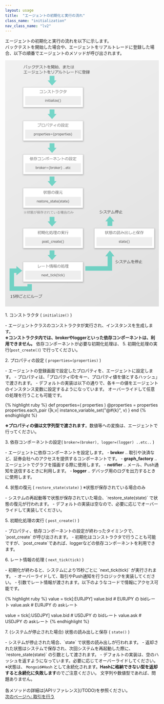 ```yaml
---
layout: usage
title:  "エージェントの初期化と実行の流れ"
class_name: "initialization"
nav_class_name: "lv2"
---
```


エージェントの初期化と実行の流れを以下に示します。<br/>
バックテストを開始した場合や、エージェントをリアルトレードに登録した場合、以下の順番でエージェントのメソッドが呼び出されます。

![エージェントの初期化と実行の流れ](/images/usage/agent-lifecycle.png)

<p class="step">1. コンストラクタ ( <code>initialize()</code> )</p>
  - エージェントクラスのコンストラクタが実行され、インスタンスを生成します。

<div class="warn">
<b>※コンストラクタ内では、brokerやloggerといった依存コンポーネントは、利用できません。</b>
依存コンポーネントが必要な初期化処理は、 5. 初期化処理の実行(<code>post_create()</code>) で行ってください。
</div>

<p class="step">2. プロパティの設定 ( <code>properties=(properties)</code> )</p>
  - エージェントの登録画面で設定したプロパティを、エージェントに設定します。
  - プロパティは、「プロパティIDをキー、プロパティ値を値とするハッシュ」で渡されます。
  - デフォルトの実装は以下の通りで、各キーの値をエージェントのインスタンス変数に設定するようになっています。 オーバーライドして任意の処理を行うことも可能です。

{% highlight ruby %}
  def properties=( properties )
    @properties = properties
    properties.each_pair {|k,v|
      instance_variable_set("@#{k}", v)
    }
  end
{% endhighlight %}

<div class="notice">
  <b>※プロパティの値は文字列型で渡されます</b>。数値等への変換は、エージェントで行ってください。
</div>

<p class="step">3. 依存コンポーネントの設定( <code>broker=(broker), logger=(logger) ..etc..</code> )</p>
  - エージェントに依存コンポーネントを設定します。
    - <b>broker</b> .. 取引や決済など、証券会社へのアクセスを提供するコンポーネントです。
    - <b>graph_factory</b> .. エージェントでグラフを描画する際に使用します。
    - <b>notifier</b> .. メール、Push通知を送信するときに利用します。
    - <b>logger</b> .. デバッグ用のログを出力するときに使用します。

<p class="step">4. 状態の復元 ( <code>restore_state(state)</code> ) ※状態が保存されている場合のみ</p>
  - システムの再起動等で状態が保存されていた場合、`restore_state(state)` で状態の復元が行われます。
  - デフォルトの実装は空なので、必要に応じでオーバーライドして実装してください。

<p class="step">5. 初期化処理の実行 ( <code>post_create()</code> )</p>
  - プロパティ、依存コンポーネントの設定が終わったタイミンクで、`post_create` が呼び出されます。
  - 初期化はコンストラクタで行うことも可能ですが、`post_create`であれば、loggerなどの依存コンポーネントを利用できます。

<p class="step">6. レート情報の処理 ( <code>next_tick(tick)</code> )</p>
  - 初期化が終わると、システムにより15秒ごとに `next_tick(tick)` が実行されます。
  - オーバーライドして、取引やPush通知を行うロジックを実装してください。
  - 引数でレート情報が渡されます。以下のようなコードで情報にアクセス可能です。

{% highlight ruby %}
  value = tick[:EURJPY]
  value.bid    # EURJPY の bidレート
  value.ask    # EURJPY の askレート

  value = tick[:USDJPY]
  value.bid    # USDJPY の bidレート
  value.ask    # USDJPY の askレート
{% endhighlight %}


<p class="step">7. (システムが停止された場合) 状態の読み出しと保存 ( <code>state()</code> )</p>
  - システムが停止された場合、`state` で状態の読み出しが行われます。
  - 返却された状態はシステムで保存され、次回システムを再起動した際に、`restore_state(state)` の引数として渡されます。
  - デフォルトの実装は、空のハッシュを返すようになっています。必要に応じてオーバーライドしてください。

<div class="warn">
※状態は、 <code>Mongoid#Hash</code> として永続化されます。<b>Hashに格納できない型を返却すると永続化に失敗します</b>のでご注意ください。
文字列や数値型であれば、問題ありません。
</div>

<br/>
各メソッドの詳細は[APIリファレンス](/TODO)を参照ください。

<div class="next">
  <a href="020200_trading.html">次のページへ: 取引を行う</a>
</div>

